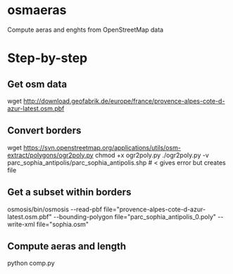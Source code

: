 # osmaeras
Compute aeras and enghts from OpenStreetMap data

# Step-by-step

## Get osm data
wget http://download.geofabrik.de/europe/france/provence-alpes-cote-d-azur-latest.osm.pbf

## Convert borders
wget https://svn.openstreetmap.org/applications/utils/osm-extract/polygons/ogr2poly.py
chmod +x ogr2poly.py
./ogr2poly.py -v parc_sophia_antipolis/parc_sophia_antipolis.shp # < gives error but creates file

## Get a subset within borders
osmosis/bin/osmosis --read-pbf file="provence-alpes-cote-d-azur-latest.osm.pbf" --bounding-polygon file="parc_sophia_antipolis_0.poly" --write-xml file="sophia.osm"

## Compute aeras and length
python comp.py

